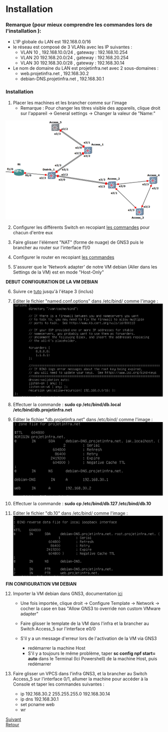 # **Installation**
### Remarque (pour mieux comprendre les commandes lors de l'installation ):
 - L'IP globale du LAN est 192.168.0.0/16
 - le réseau est composé de 3 VLANs avec les IP suivantes :
   - VLAN 10 , 192.168.10.0/24 , gateway : 192.168.10.254
   - VLAN 20 192.168.20.0/24 , gateway : 192.168.20.254
   - VLAN 30 192.168.30.0/28 , gateway : 192.168.30.14
 - Le nom de domaine du LAN est projetinfra.net avec 2 sous-domaines :
   - web.projetinfra.net  , 192.168.30.2
   - debian-DNS.projetinfra.net , 192.168.30.1

### Installation

1) Placer les machines et les brancher comme sur l'image
   - Remarque : Pour changer les titres visible des appareils, clique droit sur l'appareil -> General settings -> Changer la valeur de "Name:" 

![Schema](/Documentation/Images/SchemaInfra.PNG)

2) Configurer les différents Switch en recopiant [les commandes](/Documentation/CommandesSwitchs.md) pour chacun d'entre eux

3) Faire glisser l'élément "NAT" (forme de nuage) de GNS3 puis le brancher au router sur l'interface f1/0

4) Configurer le router en recopiant [les commandes](/Documentation/CommandesRouter.md)

5) S'assurer que le 'Network adapter' de notre VM debian (Aller dans les Settings de la VM) est en mode "Host-Only"  

**DEBUT CONFIGURATION DE LA VM DEBIAN**

6) Suivre ce [tuto](https://www.thegeekstuff.com/2014/01/install-dns-server/) jusqu'à l'étape 3 (inclus)

7) Editer le fichier "named.conf.options" dans /etc/bind/ comme l'image :  
 ![named.conf.options](/Documentation/Images/named_conf_options.PNG)  

8) Effectuer la commande : **sudo cp /etc/bind/db.local /etc/bind/db.projetinfra.net**

9) Editer le fichier "db.projetinfra.net" dans /etc/bind/ comme l'image :  
![db.projetinfra.net](/Documentation/Images/db_projetinfra_net.PNG)

10) Effectuer la commande : **sudo cp /etc/bind/db.127 /etc/bind/db.10**

11) Editer le fichier "db.10" dans /etc/bind/ comme l'image :  
![db.10](/Documentation/Images/db_10.PNG)  

**FIN CONFIGURATION VM DEBIAN**

12) Importer la VM debian dans GNS3, documentation [ici](https://docs.gns3.com/docs/emulators/adding-vmware-vms-to-gns3-topologies/)
    - Une fois importée, clique droit -> Configure Template -> Network -> cocher la case en bas "Allow GNS3 to override non custom VMware adapter"

    - Faire glisser le template de la VM dans l'infra et la brancher au Switch Access_5 sur l'interface e0/0

    - S'il y a un message d'erreur lors de l'activation de la VM via GNS3
      - redémarrer la machine Host
      - S'il y a toujours le même problème, taper **sc config npf start= auto** dans le Terminal (Ici Powershell) de la machine Host, puis redémarrer

13) Faire glisser un VPCS dans l'infra GNS3, et la brancher au Switch Access_5 sur l'interface 0/1, allumer la machine pour accéder à la Console et taper les commandes suivantes :  
    - ip 192.168.30.2 255.255.255.0 192.168.30.14
    - ip dns 192.168.30.1
    - set pcname web
    - wr

[Suivant](/Documentation/Utilisation.md)  
[Retour](/README.md)
